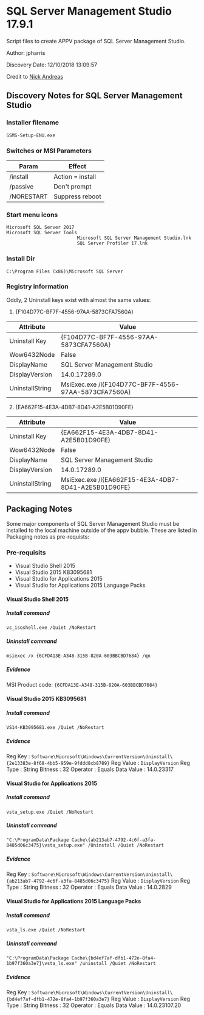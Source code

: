# SQL Server Management Studio 17.9.1
Script files to create APPV package of SQL Server Management Studio.

Author: jpharris

Discovery Date: 12/10/2018 13:09:57

Credit to [Nick Andreas][1]

## Discovery Notes for SQL Server Management Studio

### Installer filename

`SSMS-Setup-ENU.exe`

### Switches or MSI Parameters

| Param                            | Effect                                |
|----------------------------------|---------------------------------------|
| /install                         | Action = install                      |
| /passive                         | Don't prompt                          |
| /NORESTART                       | Suppress reboot                       |

### Start menu icons

```
Microsoft SQL Server 2017
Microsoft SQL Server Tools
                          Microsoft SQL Server Management Studio.lnk
                          SQL Server Profiler 17.lnk
```

### Install Dir

`C:\Program Files (x86)\Microsoft SQL Server`

### Registry information

Oddly, 2 Uninstall keys exist with almost the same values:

1. {F104D77C-BF7F-4556-97AA-5873CFA7560A}

| Attribute       | Value                                                |
|-----------------|------------------------------------------------------|
| Uninstall Key   | {F104D77C-BF7F-4556-97AA-5873CFA7560A}               |
| Wow6432Node     | False                                                |
| DisplayName     | SQL Server Management Studio                         |
| DisplayVersion  | 14.0.17289.0                                         |
| UninstallString | MsiExec.exe /I{F104D77C-BF7F-4556-97AA-5873CFA7560A} |

2. {EA662F15-4E3A-4DB7-8D41-A2E5B01D90FE}

| Attribute       | Value                                                |
|-----------------|------------------------------------------------------|
| Uninstall Key   | {EA662F15-4E3A-4DB7-8D41-A2E5B01D90FE}               |
| Wow6432Node     | False                                                |
| DisplayName     | SQL Server Management Studio                         |
| DisplayVersion  | 14.0.17289.0                                         |
| UninstallString | MsiExec.exe /I{EA662F15-4E3A-4DB7-8D41-A2E5B01D90FE} |

## Packaging Notes

Some major components of SQL Server Management Studio must be installed
to the local machine outside of the appv bubble. These are listed in Packaging notes as pre-requists:

### Pre-requisits

* Visual Studio Shell 2015
* Visual Studio 2015 KB3095681
* Visual Studio for Applications 2015
* Visual Studio for Applications 2015 Language Packs

#### Visual Studio Shell 2015

##### Install command

`vs_isoshell.exe /Quiet /NoRestart`

##### Uninstall command

`msiexec /x {6CFDA13E-A348-315B-820A-603BBCBD7684} /qn`

##### Evidence

MSI Product code: `{6CFDA13E-A348-315B-820A-603BBCBD7684}` 

#### Visual Studio 2015 KB3095681

##### Install command

`VS14-KB3095681.exe /Quiet /NoRestart`

##### Evidence

Reg Key    : `Software\Microsoft\Windows\CurrentVersion\Uninstall\{2e13383e-8f68-4bb5-959e-9fddd8cb8789}`
Reg Value  : `DisplayVersion`
Reg Type   : String
Bitness    : 32
Operator   : Equals
Data Value : 14.0.23317

#### Visual Studio for Applications 2015

##### Install command

`vsta_setup.exe /Quiet /NoRestart`

##### Uninstall command

`"C:\ProgramData\Package Cache\{ab213ab7-4792-4c6f-a3fa-8485d06c3475}\vsta_setup.exe" /Uninstall /Quiet /NoRestart`

##### Evidence

Reg Key    : `Software\Microsoft\Windows\CurrentVersion\Uninstall\{ab213ab7-4792-4c6f-a3fa-8485d06c3475}`
Reg Value  : `DisplayVersion`
Reg Type   : String
Bitness    : 32
Operator   : Equals
Data Value : 14.0.2829

#### Visual Studio for Applications 2015 Language Packs

##### Install command

`vsta_ls.exe /Quiet /NoRestart`

##### Uninstall command

`"C:\ProgramData\Package Cache\{bd4ef7af-dfb1-472e-8fa4-1b97f360a3e7}\vsta_ls.exe" /uninstall /Quiet /NoRestart`

##### Evidence

Reg Key    : `Software\Microsoft\Windows\CurrentVersion\Uninstall\{bd4ef7af-dfb1-472e-8fa4-1b97f360a3e7}`
Reg Value  : `DisplayVersion`
Reg Type   : String
Bitness    : 32
Operator   : Equals
Data Value : 14.0.23107.20

[1]:https://www.software-virtualisierung.de/app-v/app-v-5-rezept-ssms-17-x-sql-server-management-studio-2016.html
